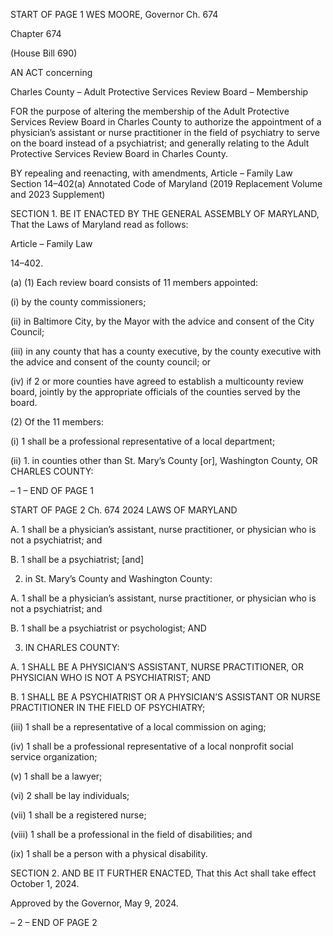 START OF PAGE 1
WES MOORE, Governor Ch. 674

Chapter 674

(House Bill 690)

AN ACT concerning

Charles County – Adult Protective Services Review Board – Membership

FOR the purpose of altering the membership of the Adult Protective Services Review Board
in Charles County to authorize the appointment of a physician’s assistant or nurse
practitioner in the field of psychiatry to serve on the board instead of a psychiatrist;
and generally relating to the Adult Protective Services Review Board in Charles
County.

BY repealing and reenacting, with amendments,
Article – Family Law
Section 14–402(a)
Annotated Code of Maryland
(2019 Replacement Volume and 2023 Supplement)

SECTION 1. BE IT ENACTED BY THE GENERAL ASSEMBLY OF MARYLAND,
That the Laws of Maryland read as follows:

Article – Family Law

14–402.

(a) (1) Each review board consists of 11 members appointed:

(i) by the county commissioners;

(ii) in Baltimore City, by the Mayor with the advice and consent of
the City Council;

(iii) in any county that has a county executive, by the county
executive with the advice and consent of the county council; or

(iv) if 2 or more counties have agreed to establish a multicounty
review board, jointly by the appropriate officials of the counties served by the board.

(2) Of the 11 members:

(i) 1 shall be a professional representative of a local department;

(ii) 1. in counties other than St. Mary’s County [or], Washington
County, OR CHARLES COUNTY:

– 1 –
END OF PAGE 1

START OF PAGE 2
Ch. 674 2024 LAWS OF MARYLAND

A. 1 shall be a physician’s assistant, nurse practitioner, or
physician who is not a psychiatrist; and

B. 1 shall be a psychiatrist; [and]

2. in St. Mary’s County and Washington County:

A. 1 shall be a physician’s assistant, nurse practitioner, or
physician who is not a psychiatrist; and

B. 1 shall be a psychiatrist or psychologist; AND

3. IN CHARLES COUNTY:

A. 1 SHALL BE A PHYSICIAN’S ASSISTANT, NURSE
PRACTITIONER, OR PHYSICIAN WHO IS NOT A PSYCHIATRIST; AND

B. 1 SHALL BE A PSYCHIATRIST OR A PHYSICIAN’S
ASSISTANT OR NURSE PRACTITIONER IN THE FIELD OF PSYCHIATRY;

(iii) 1 shall be a representative of a local commission on aging;

(iv) 1 shall be a professional representative of a local nonprofit social
service organization;

(v) 1 shall be a lawyer;

(vi) 2 shall be lay individuals;

(vii) 1 shall be a registered nurse;

(viii) 1 shall be a professional in the field of disabilities; and

(ix) 1 shall be a person with a physical disability.

SECTION 2. AND BE IT FURTHER ENACTED, That this Act shall take effect
October 1, 2024.

Approved by the Governor, May 9, 2024.

– 2 –
END OF PAGE 2